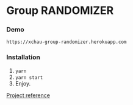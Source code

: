 # Group RANDOMIZER

### Demo
`https://xchau-group-randomizer.herokuapp.com`

### Installation
1. `yarn`
2. `yarn start`
3. Enjoy.

[Project reference](https://github.com/xchau/seattle-job-club/tree/master/project-practice/projects/group-randomizer)

